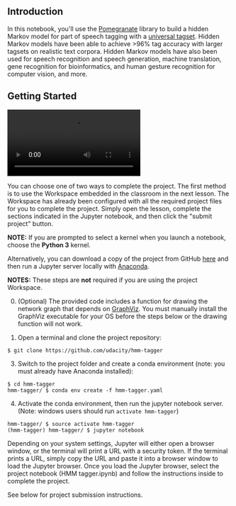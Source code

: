 ## Introduction

In this notebook, you'll use the [Pomegranate](https://github.com/jmschrei/pomegranate) library to build a hidden Markov model for part of speech tagging with a [universal tagset](http://www.petrovi.de/data/universal.pdf). Hidden Markov models have been able to achieve >96% tag accuracy with larger tagsets on realistic text corpora. Hidden Markov models have also been used for speech recognition and speech generation, machine translation, gene recognition for bioinformatics, and human gesture recognition for computer vision, and more.


## Getting Started




![dsafsadfa](/images/1.mp4) 

You can choose one of two ways to complete the project. The first method is to use the Workspace embedded in the classroom in the next lesson. The Workspace has already been configured with all the required project files for you to complete the project. Simply open the lesson, complete the sections indicated in the Jupyter notebook, and then click the "submit project" button.

**NOTE:** If you are prompted to select a kernel when you launch a notebook, choose the **Python 3** kernel.

Alternatively, you can download a copy of the project from GitHub [here](https://github.com/udacity/hmm-tagger) and then run a Jupyter server locally with [Anaconda](https://www.anaconda.com/download/).

**NOTES:** These steps are **not** required if you are using the project Workspace.

0. (Optional) The provided code includes a function for drawing the network graph that depends on [GraphViz](http://www.graphviz.org/). You must manually install the GraphViz executable for your OS before the steps below or the drawing function will not work.

1. Open a terminal and clone the project repository:
```
$ git clone https://github.com/udacity/hmm-tagger
```

3. Switch to the project folder and create a conda environment (note: you must already have Anaconda installed):
```
$ cd hmm-tagger
hmm-tagger/ $ conda env create -f hmm-tagger.yaml
```

4. Activate the conda environment, then run the jupyter notebook server. (Note: windows users should run `activate hmm-tagger`)
```
hmm-tagger/ $ source activate hmm-tagger
(hmm-tagger) hmm-tagger/ $ jupyter notebook
```

Depending on your system settings, Jupyter will either open a browser window, or the terminal will print a URL with a security token. If the terminal prints a URL, simply copy the URL and paste it into a browser window to load the Jupyter browser. Once you load the Jupyter browser, select the project notebook (HMM tagger.ipynb) and follow the instructions inside to complete the project.

See below for project submission instructions.

